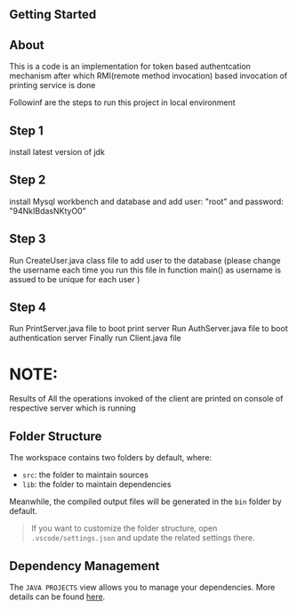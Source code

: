 ## Getting Started

## About
This is a code is an implementation for token based authentcation mechanism after which RMI(remote method invocation) based invocation of printing service is done

Followinf are the steps to run this project in local environment

## Step 1
install latest version of jdk

## Step 2
install Mysql workbench and database and add user: "root" and password: "94NkIBdasNKtyO0"

## Step 3
Run CreateUser.java class file to add user to the database (please change the username each time you run this file in function main() as username is assued to be unique for each user )

## Step 4
Run PrintServer.java file to boot print server
Run AuthServer.java file to boot authentication server
Finally run Client.java file

# NOTE:
Results of All the operations invoked of the client are printed on console of respective server which is running 

## Folder Structure

The workspace contains two folders by default, where:

- `src`: the folder to maintain sources
- `lib`: the folder to maintain dependencies

Meanwhile, the compiled output files will be generated in the `bin` folder by default.

> If you want to customize the folder structure, open `.vscode/settings.json` and update the related settings there.

## Dependency Management

The `JAVA PROJECTS` view allows you to manage your dependencies. More details can be found [here](https://github.com/microsoft/vscode-java-dependency#manage-dependencies).
